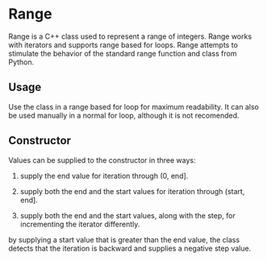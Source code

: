 # Range
Range is a C++ class used to represent a range of integers. Range works with iterators and supports range based for loops. 
Range attempts to stimulate the behavior of the standard range function and class from Python. 

## Usage
Use the class in a range based for loop for maximum readability. It can also be used manually in a normal for loop, although it is not recomended. 

## Constructor

Values can be supplied to the constructor in three ways: 

1) supply the end value for iteration through (0, end].

2) supply both the end and the start values for iteration through (start, end].

3) supply both the end and the start values, along with the step, for incrementing the iterator differently.

by supplying a start value that is greater than the end value, the class detects that the iteration is backward and supplies a negative step value.
